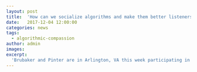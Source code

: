 ```yaml
---
layout: post
title:  'How can we socialize algorithms and make them better listeners?'
date:   2017-12-04 12:00:00
categories: news
tags:
  - algorithmic-compassion
author: admin
images:
excerpt:
  'Brubaker and Pinter are in Arlington, VA this week participating in the Workshop on Trustworthy Algorithmic Decision-Making.'
---
```

